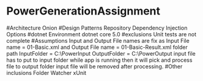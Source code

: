 # PowerGenerationAssignment
#Architecture
  Onion
#Design Patterns
Repository
Dependency Injection
Options
#dotnet Environment
dotnet core 5.0
#exclusions
Unit tests are not complete
#Assumptions
Input and Output File names are fix as Input File name = 01-Basic.xml and Output File name = 01-Basic-Result.xml
folder path
InputFolder = C:\\PowerInput
OutputFolder = C:\\PowerOutput
input file has to put to input folder while app is running then it will pick and process file to output folder
input file will be removed after processing.
#Other inclusions
Folder Watcher
xUnit
